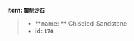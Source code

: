 <!-- BEGIN_AUTOGEN: do NOT edit in this block -->

**item: `錾制沙石`**

> * **name: ** Chiseled_Sandstone
> * **id: `170`**

<!-- END_AUTOGEN-->
